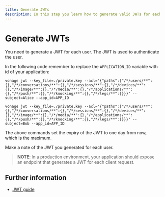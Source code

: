 ```yaml
---
title: Generate JWTs
description: In this step you learn how to generate valid JWTs for each User in your Conversation
---
```


# Generate JWTs

You need to generate a JWT for each user. The JWT is used to authenticate the user.

In the following code remember to replace the `APPLICATION_ID` variable with id of your application:

``` shell
vonage jwt --key_file=./private.key --acl='{"paths":{"/*/users/**":{},"/*/conversations/**":{},"/*/sessions/**":{},"/*/devices/**":{},"/*/image/**":{},"/*/media/**":{},"/*/applications/**":{},"/*/push/**":{},"/*/knocking/**":{},"/*/legs/**":{}}}' --subject=Alice --app_id=APP_ID

vonage jwt --key_file=./private.key --acl='{"paths":{"/*/users/**":{},"/*/conversations/**":{},"/*/sessions/**":{},"/*/devices/**":{},"/*/image/**":{},"/*/media/**":{},"/*/applications/**":{},"/*/push/**":{},"/*/knocking/**":{},"/*/legs/**":{}}}' --subject=Bob --app_id=APP_ID
```

The above commands set the expiry of the JWT to one day from now, which is the maximum.

Make a note of the JWT you generated for each user.

> **NOTE**: In a production environment, your application should expose an endpoint that generates a JWT for each client request.

## Further information

* [JWT guide](/concepts/guides/authentication#json-web-tokens-jwt)
